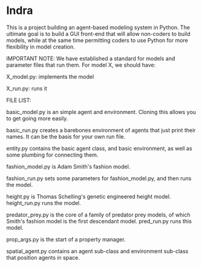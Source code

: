 Indra
=====

This is a project building an agent-based modeling system in Python. The ultimate goal is to build a GUI front-end that will allow non-coders to build models, while at the same time permitting coders to use Python for more flexibility in model creation.

IMPORTANT NOTE: We have established a standard for models and parameter files that run them. For model X, we should have:

X_model.py: implements the model

X_run.py: runs it

FILE LIST:

basic_model.py is an simple agent and environment. Cloning this allows you to get going more easily.

basic_run.py creates a barebones environment of agents that just print their names. It can be the basis for your own run file.

entity.py contains the basic agent class, and basic environment, as well as some plumbing for connecting them.

fashion_model.py is Adam Smith's fashion model.

fashion_run.py sets some parameters for fashion_model.py, and then runs the model.

height.py is Thomas Schelling's genetic engineered height model. height_run.py runs the model.

predator_prey.py is the core of a family of predator prey models, of which Smith's fashion model is the first descendant model. pred_run.py runs this model.

prop_args.py is the start of a property manager.

spatial_agent.py contains an agent sub-class and environment sub-class that position agents in space.
